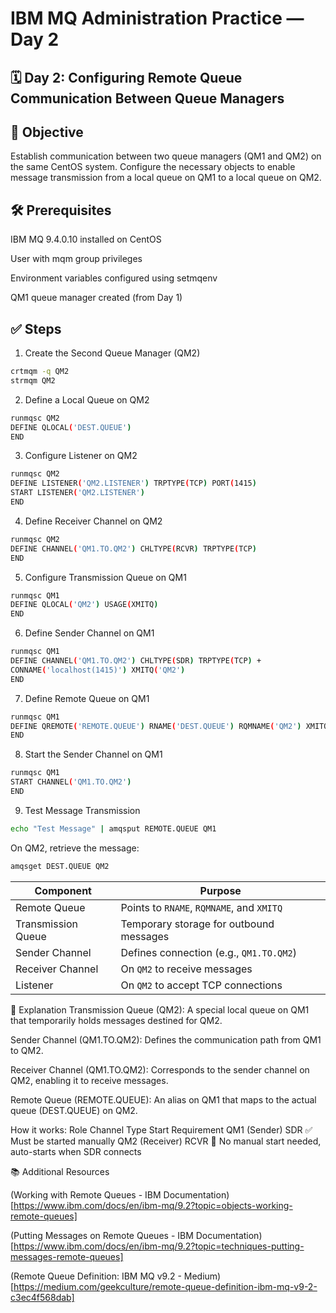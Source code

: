 # IBM MQ Administration Practice — Day 2
## 🗓️ Day 2: Configuring Remote Queue Communication Between Queue Managers
## 🎯 Objective
Establish communication between two queue managers (QM1 and QM2) on the same CentOS system. Configure the necessary objects to enable message transmission from a local queue on QM1 to a local queue on QM2.​

## 🛠️ Prerequisites
IBM MQ 9.4.0.10 installed on CentOS

User with mqm group privileges

Environment variables configured using setmqenv

QM1 queue manager created (from Day 1)​

## ✅ Steps
1. Create the Second Queue Manager (QM2)
```bash
crtmqm -q QM2
strmqm QM2
```
2. Define a Local Queue on QM2
```bash
runmqsc QM2
DEFINE QLOCAL('DEST.QUEUE')
END
```
3. Configure Listener on QM2
```bash
runmqsc QM2
DEFINE LISTENER('QM2.LISTENER') TRPTYPE(TCP) PORT(1415)
START LISTENER('QM2.LISTENER')
END
```
4. Define Receiver Channel on QM2
```bash
runmqsc QM2
DEFINE CHANNEL('QM1.TO.QM2') CHLTYPE(RCVR) TRPTYPE(TCP)
END
```
5. Configure Transmission Queue on QM1
```bash
runmqsc QM1
DEFINE QLOCAL('QM2') USAGE(XMITQ)
END
```
6. Define Sender Channel on QM1
```bash
runmqsc QM1
DEFINE CHANNEL('QM1.TO.QM2') CHLTYPE(SDR) TRPTYPE(TCP) +
CONNAME('localhost(1415)') XMITQ('QM2')
END
```
7. Define Remote Queue on QM1
```bash
runmqsc QM1
DEFINE QREMOTE('REMOTE.QUEUE') RNAME('DEST.QUEUE') RQMNAME('QM2') XMITQ('QM2')
END
```
8. Start the Sender Channel on QM1
```bash
runmqsc QM1
START CHANNEL('QM1.TO.QM2')
END
```
9. Test Message Transmission
```bash
echo "Test Message" | amqsput REMOTE.QUEUE QM1
```
On QM2, retrieve the message:​

```bash
amqsget DEST.QUEUE QM2
```
| Component          | Purpose                                   |
| ------------------ | ----------------------------------------- |
| Remote Queue       | Points to `RNAME`, `RQMNAME`, and `XMITQ` |
| Transmission Queue | Temporary storage for outbound messages   |
| Sender Channel     | Defines connection (e.g., `QM1.TO.QM2`)   |
| Receiver Channel   | On `QM2` to receive messages              |
| Listener           | On `QM2` to accept TCP connections        |

📘 Explanation
Transmission Queue (QM2): A special local queue on QM1 that temporarily holds messages destined for QM2.

Sender Channel (QM1.TO.QM2): Defines the communication path from QM1 to QM2.

Receiver Channel (QM1.TO.QM2): Corresponds to the sender channel on QM2, enabling it to receive messages.

Remote Queue (REMOTE.QUEUE): An alias on QM1 that maps to the actual queue (DEST.QUEUE) on QM2.​

How it works:
Role	Channel Type	Start Requirement
QM1 (Sender)	SDR	✅ Must be started manually
QM2 (Receiver)	RCVR	🚫 No manual start needed, auto-starts when SDR connects

📚 Additional Resources

(Working with Remote Queues - IBM Documentation)[https://www.ibm.com/docs/en/ibm-mq/9.2?topic=objects-working-remote-queues]

(Putting Messages on Remote Queues - IBM Documentation)[https://www.ibm.com/docs/en/ibm-mq/9.2?topic=techniques-putting-messages-remote-queues]

(Remote Queue Definition: IBM MQ v9.2 - Medium)[https://medium.com/geekculture/remote-queue-definition-ibm-mq-v9-2-c3ec4f568dab]

